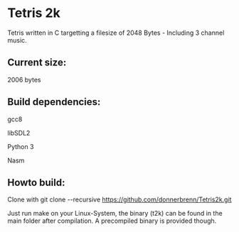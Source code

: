 # Tetris 2k

Tetris written in C targetting a filesize of 2048 Bytes - Including 3 channel music.


## Current size: 

2006 bytes

## Build dependencies:

gcc8

libSDL2

Python 3

Nasm

## Howto build:
Clone with 
git clone --recursive https://github.com/donnerbrenn/Tetris2k.git

Just run make on your Linux-System, the binary (t2k) can be found in the main folder after compilation. A precompiled binary is provided though.
